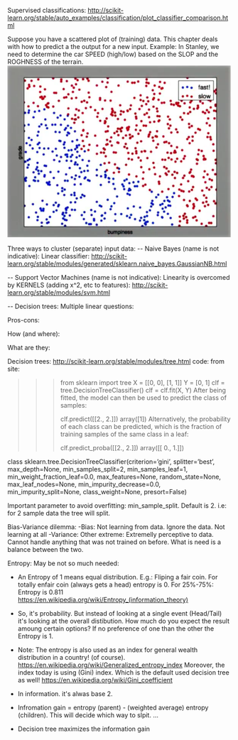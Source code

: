 Supervised classifications: http://scikit-learn.org/stable/auto_examples/classification/plot_classifier_comparison.html

Suppose you have a scattered plot of (training) data. This chapter deals with how to predict a the output for a new input.
Example: In Stanley, we need to determine the car SPEED (high/low) based on the SLOP and the ROGHNESS of the terrain.
![Stanley Speed](Stanley-GradeDump.png)

Three ways to cluster (separate) input data:
-- Naive Bayes (name is not indicative): Linear classifier: http://scikit-learn.org/stable/modules/generated/sklearn.naive_bayes.GaussianNB.html

-- Support Vector Machines  (name is not indicative): Linearity is overcomed by KERNELS (adding x^2, etc to features): http://scikit-learn.org/stable/modules/svm.html

-- Decision trees: Multiple linear questions: 

Pros-cons:

How (and where):

What are they:


Decision trees: http://scikit-learn.org/stable/modules/tree.html
code: from site:
>>> from sklearn import tree
>>> X = [[0, 0], [1, 1]]
>>> Y = [0, 1]
>>> clf = tree.DecisionTreeClassifier()
>>> clf = clf.fit(X, Y)
After being fitted, the model can then be used to predict the class of samples:
>>>
>>> clf.predict([[2., 2.]])
array([1])
Alternatively, the probability of each class can be predicted, which is the fraction of training samples of the same class in a leaf:
>>>
>>> clf.predict_proba([[2., 2.]])
array([[ 0.,  1.]])

class sklearn.tree.DecisionTreeClassifier(criterion=’gini’, splitter=’best’, max_depth=None, min_samples_split=2, min_samples_leaf=1, min_weight_fraction_leaf=0.0, max_features=None, random_state=None, max_leaf_nodes=None, min_impurity_decrease=0.0, min_impurity_split=None, class_weight=None, presort=False)

Important parameter to avoid overfitting: min_sample_split. Default is 2. i.e: for 2 sample data the tree will split.

Bias-Variance dilemma: 
-Bias: Not learning from data. Ignore the data. Not learning at all
-Variance: Other extreme: Extremelly perceptive to data. Cannot handle anything that was not trained on before.
What is need is a balance between the two.


Entropy: May be not so much needed:
- An Entropy of 1 means equal distribution. E.g.: Fliping a fair coin. For totally enfair coin (always gets a head) entropy is 0. For 25%-75%: Entropy is 0.811
https://en.wikipedia.org/wiki/Entropy_(information_theory)

- So, it's probability. But instead of looking at a single event (Head/Tail) it's looking at the overall distibution. How much do you expect the result amoung certain options? If no preference of one than the other the Entropy is 1.

- Note: The entropy is also used as an index for general wealth distribution in a country! (of course). https://en.wikipedia.org/wiki/Generalized_entropy_index
Moreover, the index today is using (Gini) index. Which is the default used decision tree as well! https://en.wikipedia.org/wiki/Gini_coefficient

- In information. it's alwas base 2.

- Infromation gain = entropy (parent) - (weighted average) entropy (children). This will decide which way to slpit.
...

- Decision tree maximizes the information gain


